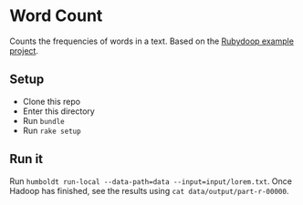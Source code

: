 # Word Count

Counts the frequencies of words in a text. Based on the
[Rubydoop example project](https://github.com/iconara/rubydoop/tree/master/examples/word_count/lib/word_count).

## Setup

* Clone this repo
* Enter this directory
* Run `bundle`
* Run `rake setup`

## Run it

Run `humboldt run-local --data-path=data --input=input/lorem.txt`.
Once Hadoop has finished, see the results using `cat
data/output/part-r-00000`.
